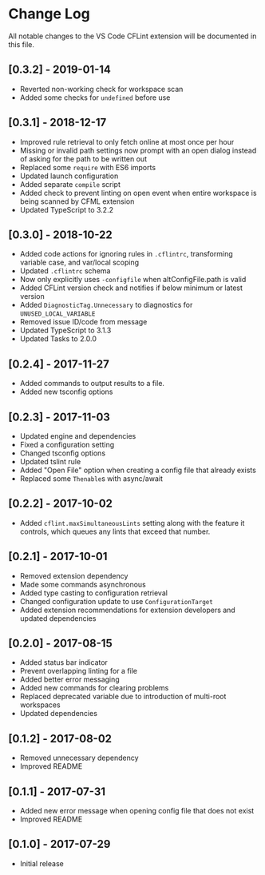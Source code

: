# Change Log

All notable changes to the VS Code CFLint extension will be documented in this file.

## [0.3.2] - 2019-01-14

- Reverted non-working check for workspace scan
- Added some checks for `undefined` before use

## [0.3.1] - 2018-12-17

- Improved rule retrieval to only fetch online at most once per hour
- Missing or invalid path settings now prompt with an open dialog instead of asking for the path to be written out
- Replaced some `require` with ES6 imports
- Updated launch configuration
- Added separate `compile` script
- Added check to prevent linting on open event when entire workspace is being scanned by CFML extension
- Updated TypeScript to 3.2.2

## [0.3.0] - 2018-10-22

- Added code actions for ignoring rules in `.cflintrc`, transforming variable case, and var/local scoping
- Updated `.cflintrc` schema
- Now only explicitly uses `-configfile` when altConfigFile.path is valid
- Added CFLint version check and notifies if below minimum or latest version
- Added `DiagnosticTag.Unnecessary` to diagnostics for `UNUSED_LOCAL_VARIABLE`
- Removed issue ID/code from message
- Updated TypeScript to 3.1.3
- Updated Tasks to 2.0.0

## [0.2.4] - 2017-11-27

- Added commands to output results to a file.
- Added new tsconfig options

## [0.2.3] - 2017-11-03

- Updated engine and dependencies
- Fixed a configuration setting
- Changed tsconfig options
- Updated tslint rule
- Added "Open File" option when creating a config file that already exists
- Replaced some `Thenable`s with async/await

## [0.2.2] - 2017-10-02

- Added `cflint.maxSimultaneousLints` setting along with the feature it controls, which queues any lints that exceed that number.

## [0.2.1] - 2017-10-01

- Removed extension dependency
- Made some commands asynchronous
- Added type casting to configuration retrieval
- Changed configuration update to use `ConfigurationTarget`
- Added extension recommendations for extension developers and updated dependencies

## [0.2.0] - 2017-08-15

- Added status bar indicator
- Prevent overlapping linting for a file
- Added better error messaging
- Added new commands for clearing problems
- Replaced deprecated variable due to introduction of multi-root workspaces
- Updated dependencies

## [0.1.2] - 2017-08-02

- Removed unnecessary dependency
- Improved README

## [0.1.1] - 2017-07-31

- Added new error message when opening config file that does not exist
- Improved README

## [0.1.0] - 2017-07-29

- Initial release

